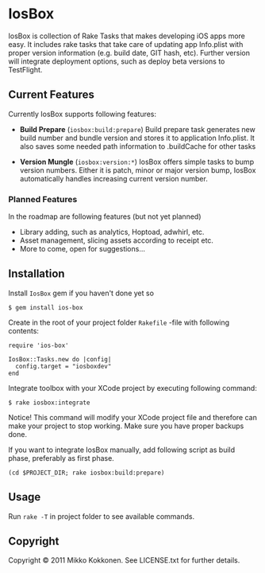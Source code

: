 IosBox
======

IosBox is collection of Rake Tasks that makes developing iOS apps more easy.
It includes rake tasks that take care of updating app Info.plist with proper
version information (e.g. build date, GIT hash, etc).
Further version will integrate deployment options, such as deploy beta versions
to TestFlight.

Current Features
----------------

Currently IosBox supports following features:

* <b>Build Prepare</b> (`iosbox:build:prepare`)
  Build prepare task generates new build number and bundle version and stores
  it to application Info.plist.
  It also saves some needed path information to .buildCache for other tasks

* <b>Version Mungle</b> (`iosbox:version:*`)
  IosBox offers simple tasks to bump version numbers. Either it is patch, minor or
  major version bump, IosBox automatically handles increasing current version number.

### Planned Features

In the roadmap are following features (but not yet planned)

* Library adding, such as analytics, Hoptoad, adwhirl, etc.
* Asset management, slicing assets according to receipt etc.
* More to come, open for suggestions...

Installation
------------

Install `IosBox` gem if you haven't done yet so

	$ gem install ios-box

Create in the root of your project folder `Rakefile` -file with following contents:
	
	require 'ios-box'

	IosBox::Tasks.new do |config|
	  config.target = "iosboxdev"
	end

Integrate toolbox with your XCode project by executing following command:
	
	$ rake iosbox:integrate

Notice! This command will modify your XCode project file and therefore can make your project to stop working.
Make sure you have proper backups done.

If you want to integrate IosBox manually, add following script as build phase, preferably as first phase.

	(cd $PROJECT_DIR; rake iosbox:build:prepare)

Usage
-----

Run `rake -T` in project folder to see available commands.

Copyright
---------

Copyright &copy; 2011 Mikko Kokkonen. See LICENSE.txt for
further details.

